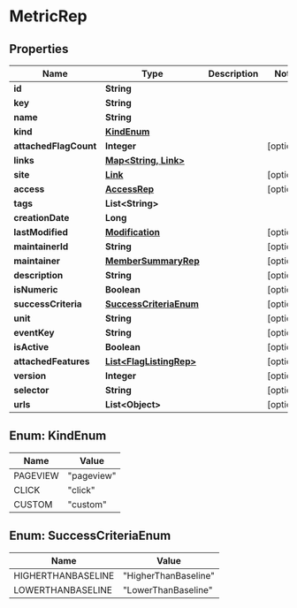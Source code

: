 

# MetricRep


## Properties

Name | Type | Description | Notes
------------ | ------------- | ------------- | -------------
**id** | **String** |  | 
**key** | **String** |  | 
**name** | **String** |  | 
**kind** | [**KindEnum**](#KindEnum) |  | 
**attachedFlagCount** | **Integer** |  |  [optional]
**links** | [**Map&lt;String, Link&gt;**](Link.md) |  | 
**site** | [**Link**](Link.md) |  |  [optional]
**access** | [**AccessRep**](AccessRep.md) |  |  [optional]
**tags** | **List&lt;String&gt;** |  | 
**creationDate** | **Long** |  | 
**lastModified** | [**Modification**](Modification.md) |  |  [optional]
**maintainerId** | **String** |  |  [optional]
**maintainer** | [**MemberSummaryRep**](MemberSummaryRep.md) |  |  [optional]
**description** | **String** |  |  [optional]
**isNumeric** | **Boolean** |  |  [optional]
**successCriteria** | [**SuccessCriteriaEnum**](#SuccessCriteriaEnum) |  |  [optional]
**unit** | **String** |  |  [optional]
**eventKey** | **String** |  |  [optional]
**isActive** | **Boolean** |  |  [optional]
**attachedFeatures** | [**List&lt;FlagListingRep&gt;**](FlagListingRep.md) |  |  [optional]
**version** | **Integer** |  |  [optional]
**selector** | **String** |  |  [optional]
**urls** | **List&lt;Object&gt;** |  |  [optional]



## Enum: KindEnum

Name | Value
---- | -----
PAGEVIEW | &quot;pageview&quot;
CLICK | &quot;click&quot;
CUSTOM | &quot;custom&quot;



## Enum: SuccessCriteriaEnum

Name | Value
---- | -----
HIGHERTHANBASELINE | &quot;HigherThanBaseline&quot;
LOWERTHANBASELINE | &quot;LowerThanBaseline&quot;



